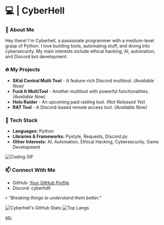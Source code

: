 # 💻 | CyberHell

### 👾 About Me
Hey there! I'm Cyberhell, a passionate programmer with a medium-level grasp of Python. I love building tools, automating stuff, and diving into cybersecurity. My main interests include ethical hacking, AI, automation, and Discord bot development.

### 🔥 My Projects
- **SKid Central Multi Tool** - A feature-rich Discord multitool. *(Available Now)*
- **Fuck It MultiTool** - Another multitool with powerful functionalities. *(Available Now)*
- **Holo Raider** - An upcoming paid raiding tool. *(Not Released Yet)*
- **RAT Tool** - A Discord-based remote access tool. *(Available Now)*

### 🚀 Tech Stack
- **Languages:** Python
- **Libraries & Frameworks:** Pystyle, Requests, Discord.py
- **Other Interests:** AI, Automation, Ethical Hacking, Cybersecurity, Game Development


![Coding GIF](https://media.giphy.com/media/ZVik7pBtu9dNS/giphy.gif)


### 📫 Connect With Me
- GitHub: [Your GitHub Profile](#)
- Discord: cyberhdll

💀 _"Breaking things to understand them better."_

![Cyberhell's GitHub Stats](https://github-readme-stats.vercel.app/api?username=cyburhell&show_icons=true&theme=radical)
![Top Langs](https://github-readme-stats.vercel.app/api/top-langs/?username=cyburhell&layout=compact&theme=radical)

[etc](https://camo.githubusercontent.com/5b0148add7dd363fb953bce49e8e0603296a6550fe1e0477438d674414a4f666/68747470733a2f2f63617073756c652d72656e6465722e76657263656c2e6170702f6170693f747970653d776176696e6726636f6c6f723d666630303030266865696768743d3130302673656374696f6e3d666f6f746572)
